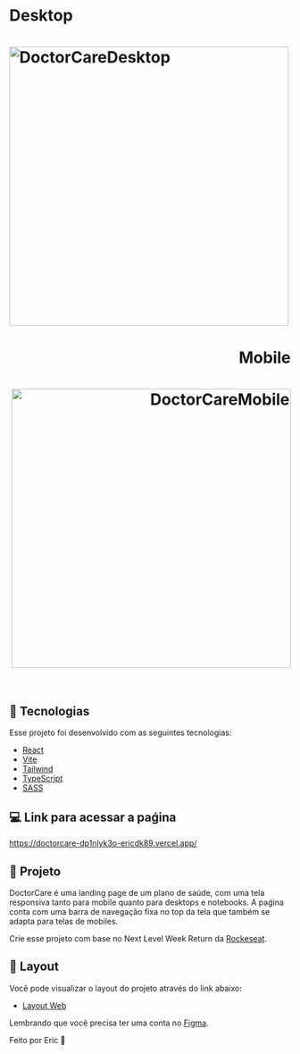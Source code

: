 <h1 align="left">Desktop</h1>

<h1 align="left">  
  <img alt="DoctorCareDesktop" src="https://user-images.githubusercontent.com/68076508/171062381-94e0a4d9-ef5d-46d5-ab1e-8812b06b26b3.gif" width="500">
</h1>

<h1 align="right">Mobile</h1>

<h1 align="right">  
  <img alt="DoctorCareMobile" src="https://user-images.githubusercontent.com/68076508/171062715-422898db-27f3-4354-817b-ca3f573744f7.gif" width="500">
</h1>

<br>

## 🧪 Tecnologias

Esse projeto foi desenvolvido com as seguintes tecnologias:

- [React](https://reactjs.org)
- [Vite](https://vitejs.dev/)
- [Tailwind](https://tailwindcss.com/)
- [TypeScript](https://www.typescriptlang.org/)
- [SASS](https://sass-lang.com/)

## 💻 Link para acessar a paǵina

https://doctorcare-dp1nlyk3o-ericdk89.vercel.app/


## 📄 Projeto

DoctorCare é uma landing page de um plano de saúde, com uma tela responsiva tanto para mobile quanto para desktops e notebooks. A paǵina conta com uma
barra de navegação fixa no top da tela que também se adapta para telas de mobiles. 

Crie esse projeto com base no Next Level Week Return da [ Rockeseat](https://www.rocketseat.com.br/).

## 🔖 Layout

Você pode visualizar o layout do projeto através do link abaixo:

- [Layout Web](https://www.figma.com/community/file/1102912263666619803) 

Lembrando que você precisa ter uma conta no [Figma](http://figma.com/).

Feito por Eric 🌠
